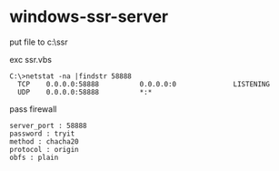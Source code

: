 # windows-ssr-server

put file to c:\ssr

exc ssr.vbs

```
C:\>netstat -na |findstr 58888
  TCP    0.0.0.0:58888          0.0.0.0:0              LISTENING
  UDP    0.0.0.0:58888          *:*
```

pass firewall

```
server_port : 58888 
password : tryit 
method : chacha20
protocol : origin
obfs : plain
```

